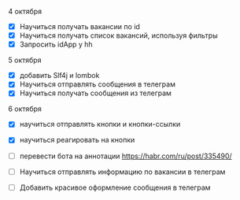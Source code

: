 4 октября
- [x] Научиться получать вакансии по id
- [x] Научиться получать список вакансий, используя фильтры
- [x] Запросить idApp у hh

5 октября
- [x] добавить Slf4j и lombok
- [x] Научиться отправлять сообщения в телеграм
- [x] Научиться получать сообщения из телеграм

6 октября
- [x] научиться отправлять кнопки и кнопки-ссылки
- [x] научиться реагировать на кнопки


- [ ] перевести бота на аннотации https://habr.com/ru/post/335490/
- [ ] Научиться отправлять информацию по вакансии в телеграм
- [ ] Добавить красивое оформление сообщения в телеграм

